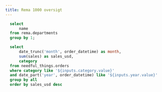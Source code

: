 ```yaml
---
title: Rema 1000 oversigt
---
```



```sql departments
  select
      name
  from rema.departments
  group by 1;
```

<Dropdown data={departments} name=category value=name>
    <DropdownOption value="%" valueLabel="All Categories"/>
</Dropdown>

```sql orders_by_category
  select 
      date_trunc('month', order_datetime) as month,
      sum(sales) as sales_usd,
      category
  from needful_things.orders
  where category like '${inputs.category.value}'
  and date_part('year', order_datetime) like '${inputs.year.value}'
  group by all
  order by sales_usd desc
```

<BarChart
    data={orders_by_category}
    title="Sales by Month, {inputs.category.label}"
    x=month
    y=sales_usd
    series=category
/>


